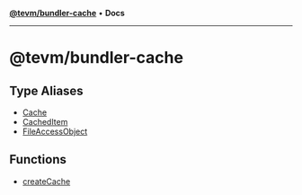 [**@tevm/bundler-cache**](README.md) • **Docs**

***

# @tevm/bundler-cache

## Type Aliases

- [Cache](type-aliases/Cache.md)
- [CachedItem](type-aliases/CachedItem.md)
- [FileAccessObject](type-aliases/FileAccessObject.md)

## Functions

- [createCache](functions/createCache.md)
